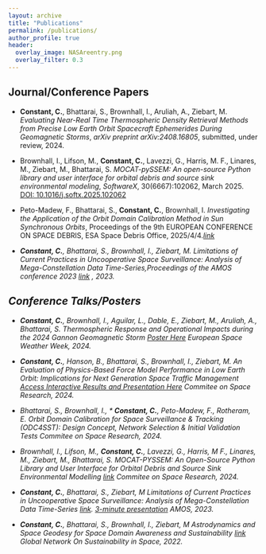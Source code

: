 ```yaml
---
layout: archive
title: "Publications"
permalink: /publications/
author_profile: true
header:
  overlay_image: NASAreentry.png
  overlay_filter: 0.3
---
```


Journal/Conference Papers
------

* <b>Constant, C.</b>, Bhattarai, S., Brownhall, I., Aruliah, A., Ziebart, M.  _Evaluating Near-Real Time Thermospheric Density Retrieval Methods from Precise Low Earth Orbit Spacecraft Ephemerides During Geomagnetic Storms_, <i>arXiv preprint arXiv:2408.16805</i>, submitted, under review, 2024.

* Brownhall, I., Lifson, M., <b>Constant, C.</b>, Lavezzi, G., Harris, M. F., Linares, M., Ziebart, M., Bhattarai, S. _MOCAT-pySSEM: An open-source Python library and user interface for orbital debris and source sink environmental modeling_, <i>SoftwareX</i>, 30(6667):102062, March 2025. [DOI: 10.1016/j.softx.2025.102062](https://doi.org/10.1016/j.softx.2025.102062) 

* Peto-Madew, F., Bhattarai, S., <b>Constant, C.</b>, Brownhall, I. _Investigating the Application of the Orbit Domain Calibration Method in Sun Synchronous Orbits_, Proceedings of the 9th EUROPEAN CONFERENCE ON SPACE DEBRIS, ESA Space Debris Office, 2025/4/4.<i>[link](https://conference.sdo.esoc.esa.int/proceedings/sdc9/paper/254/SDC9-paper254.pdf) 


* <b>Constant, C.</b>, Bhattarai, S., Brownhall, I., Ziebart, M.  _Limitations of Current Practices in Uncooperative Space Surveillance: Analysis of Mega-Constellation Data Time-Series_,Proceedings of the AMOS conference 2023 <i>[link](https://ui.adsabs.harvard.edu/abs/2023amos.conf...88C/abstract) </i>, 2023.


Conference Talks/Posters
------
* <b>Constant, C.</b>, Brownhall, I., Aguilar, L., Dable, E., Ziebart, M., Aruliah, A., Bhattarai, S. Thermospheric Response and Operational Impacts during the 2024 Gannon Geomagnetic Storm [Poster Here](https://charlesplusc.github.io/assets/MothersDayStormPoster_v2.pdf) <i>European Space Weather Week</i>, 2024.

* <b>Constant, C.</b>, Hanson, B., Bhattarai, S., Brownhall, I., Ziebart, M. An Evaluation of Physics-Based Force Model Performance in Low Earth Orbit: Implications for Next Generation Space Traffic Management [Access Interactive Results and Presentation Here](https://charlesplusc.github.io//assets/cospar24_presentation/reveal.js-master/index.html) <i>Commitee on Space Research</i>, 2024.

* Bhattarai, S., Brownhall, I., * <b>Constant, C.</b>, Peto-Madew, F.,  Rotheram, E. Orbit Domain Calibration for Space Surveillance & Tracking (ODC4SST): Design Concept, Network Selection & Initial Validation Tests <i>Commitee on Space Research</i>, 2024.

* Brownhall, I.,  Lifson, M., <b>Constant, C.</b>, Lavezzi, G., Harris, M F., Linares, M., Ziebart, M., Bhattarai, S. MOCAT-PYSSEM: An Open-Source Python Library and User Interface for Orbital Debris and Source Sink Environmental Modelling [link](https://www.researchgate.net/publication/382557433_MOCAT-PYSSEM_An_Open-Source_Python_Library_and_User_Interface_for_Orbital_Debris_and_Source_Sink_Environmental_Modelling) <i>Commitee on Space Research</i>, 2024.

* <b>Constant, C.</b>, Bhattarai, S., Ziebart, M _Limitations of Current Practices in Uncooperative Space Surveillance: Analysis of Mega-Constellation Data Time-Series_ [link](https://github.com/CharlesPlusC/CharlesPlusC.github.io/raw/master/Figures/AMOS-Poster.pdf). [3-minute presentation](https://github.com/CharlesPlusC/CharlesPlusC.github.io/raw/master/assets/AMOS_Presentation_3min.mp4) <i>AMOS</i>, 2023.

* <b>Constant, C.</b>, Bhattarai, S., Brownhall, I., Ziebart, M _Astrodynamics and Space Geodesy for Space Domain Awareness and Sustainability_ [link](https://github.com/CharlesPlusC/CharlesPlusC.github.io/raw/master/assets/GNOSIS_Poster_28_11_22.pdf) <i>Global Network On Sustainability in Space</i>, 2022.